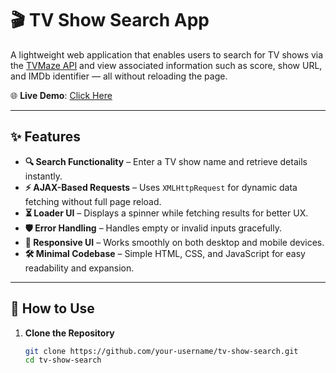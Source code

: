 # 🎬 TV Show Search App

A lightweight web application that enables users to search for TV shows via the [TVMaze API](https://www.tvmaze.com/api) and view associated information such as score, show URL, and IMDb identifier — all without reloading the page.

🌐 **Live Demo**: [Click Here](https://cheerful-semifreddo-b45bcd.netlify.app/)

---

## ✨ Features

- **🔍 Search Functionality** – Enter a TV show name and retrieve details instantly.
- **⚡ AJAX-Based Requests** – Uses `XMLHttpRequest` for dynamic data fetching without full page reload.
- **⏳ Loader UI** – Displays a spinner while fetching results for better UX.
- **🛡 Error Handling** – Handles empty or invalid inputs gracefully.
- **📱 Responsive UI** – Works smoothly on both desktop and mobile devices.
- **🛠 Minimal Codebase** – Simple HTML, CSS, and JavaScript for easy readability and expansion.

---

## 🚀 How to Use

1. **Clone the Repository**
   ```bash
   git clone https://github.com/your-username/tv-show-search.git
   cd tv-show-search
